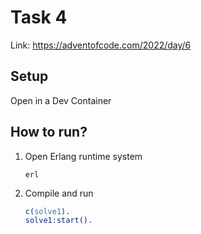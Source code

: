 # Task 4
Link: https://adventofcode.com/2022/day/6

## Setup
Open in a Dev Container

## How to run?
1. Open Erlang runtime system
    ```shell
    erl
    ```
1. Compile and run
    ```erl
    c(solve1).
    solve1:start().
    ```
